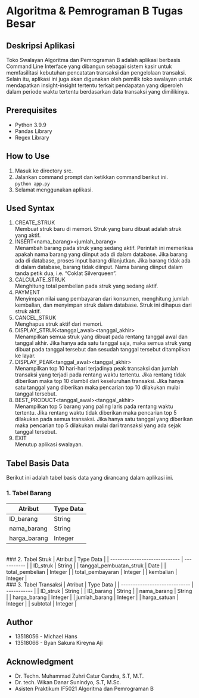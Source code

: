 # Algoritma & Pemrograman B Tugas Besar

## Deskripsi Aplikasi
Toko Swalayan Algoritma dan Pemrograman B adalah aplikasi berbasis Command Line Interface yang dibangun sebagai sistem kasir untuk memfasilitasi kebutuhan pencatatan transaksi dan pengelolaan transaksi. Selain itu, aplikasi ini juga akan digunakan oleh pemilik toko swalayan untuk mendapatkan insight-insight tertentu terkait pendapatan yang diperoleh dalam periode waktu tertentu berdasarkan data transaksi yang dimilikinya.

## Prerequisites
* Python 3.9.9
* Pandas Library
* Regex Library

## How to Use
1. Masuk ke directory src.
2. Jalankan command prompt dan ketikkan command berikut ini.<br>
``` python app.py ```
3. Selamat menggunakan aplikasi.

## Used Syntax
1. CREATE_STRUK<br>
Membuat struk baru di memori. Struk yang baru dibuat adalah struk yang aktif.
2. INSERT<spasi><nama_barang><spasi><jumlah_barang><br>
Menambah barang pada struk yang sedang aktif. Perintah ini memeriksa apakah nama barang yang
diinput ada di dalam database. Jika barang ada di database, proses input barang dilanjutkan. Jika
barang tidak ada di dalam database, barang tidak diinput. Nama barang diinput dalam tanda petik
dua, i.e. “Coklat Silverqueen”.
3. CALCULATE_STRUK<br>
Menghitung total pembelian pada struk yang sedang aktif.
4. PAYMENT<spasi><nominal><br>
Menyimpan nilai uang pembayaran dari konsumen, menghitung jumlah kembalian, dan
menyimpan struk dalam database. Struk ini dihapus dari struk aktif.
5. CANCEL_STRUK<br>
Menghapus struk aktif dari memori.
6. DISPLAY_STRUK<spasi><tanggal_awal><spasi><tanggal_akhir><br>
Menampilkan semua struk yang dibuat pada rentang tanggal awal dan tanggal akhir. Jika hanya
ada satu tanggal saja, maka semua struk yang dibuat pada tanggal tersebut dan sesudah tanggal
tersebut ditampilkan ke layar.
7. DISPLAY_PEAK<spasi><tanggal_awal><spasi><tanggal_akhir><br>
Menampilkan top 10 hari-hari terjadinya peak transaksi dan jumlah transaksi yang terjadi pada
rentang waktu tertentu. Jika rentang tidak diberikan maka top 10 diambil dari keseluruhan transaksi.
Jika hanya satu tanggal yang diberikan maka pencarian top 10 dilakukan mulai tanggal tersebut.
8. BEST_PRODUCT<spasi><tanggal_awal><spasi><tanggal_akhir><br>
Menampilkan top 5 barang yang paling laris pada rentang waktu tertentu. Jika rentang waktu tidak
diberikan maka pencarian top 5 dilakukan pada semua transaksi. Jika hanya satu tanggal yang
diberikan maka pencarian top 5 dilakukan mulai dari transaksi yang ada sejak tanggal tersebut.
9. EXIT<br>
Menutup aplikasi swalayan.

## Tabel Basis Data
Berikut ini adalah tabel basis data yang dirancang dalam aplikasi ini.

### 1. Tabel Barang
| Atribut     | Type Data   |
| ----------- | ----------- |
| ID_barang   | String      |
| nama_barang | String      |
| harga_barang| Integer     |
<br>
### 2. Tabel Struk
| Atribut                       | Type Data   |
| ----------------------------- | ----------- |
| ID_struk                      | String      |
| tanggal_pembuatan_struk       | Date        |
| total_pembelian               | Integer     |
| total_pembayaran              | Integer     |
| kembalian                     | Integer     |
<br>
### 3. Tabel Transaksi
| Atribut                       | Type Data   |
| ----------------------------- | ----------- |
| ID_struk                      | String      |
| ID_barang                     | String      |
| nama_barang                   | String      |
| harga_barang                  | Integer     |
| jumlah_barang                 | Integer     |
| harga_satuan                  | Integer     |
| subtotal                      | Integer     |

## Author
* 13518056 - Michael Hans
* 13518066 - Byan Sakura Kireyna Aji

## Acknowledgment
* Dr. Techn. Muhammad Zuhri Catur Candra, S.T, M.T.
* Dr. tech. Wikan Danar Sunindyo, S.T, M.Sc.
* Asisten Praktikum IF5021 Algoritma dan Pemrograman B
